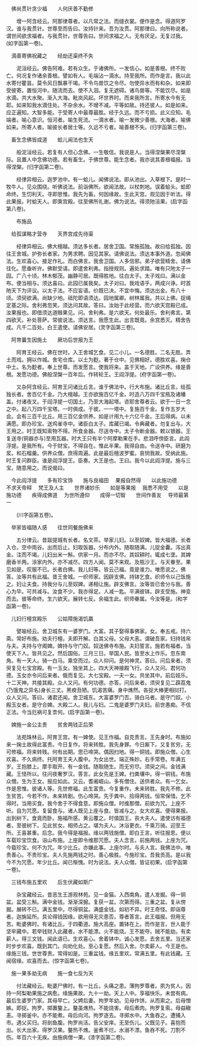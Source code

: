 <!-- { "loadSidebar": true } -->
　佛尚贯针贪少福　　人何厌善不勤修

　　增一阿含经云。阿那律尊者。以凡常之法。而缝衣裳。便作是念。得道阿罗汉。谁与我贯针。世尊至而告曰。汝持针来。吾为汝贯。阿那律曰。向所称说者。谓世间欲求福者。与我贯针。世尊告曰。世间求福之人。无有厌足。无复过我。(如字函第一卷)。

　滴善寄佛祝藏之　　经劫还渠终不失

　　泥洹经云。佛告阿难。若有众生。于诸佛所。一发信心。如是善根。终不败亡。何况复作诸余善根。譬如有人。毛端沾一滴水。持至我所。而作是言。我以此水寄付瞿昙。莫令风日飘暴干竭。不令鸟兽饮之令尽。勿使异水而有和杂。如来即受彼寄。置恒河中。随流而去。使不入洄。复无遮碍。诸鸟兽等。不能饮尽。如是水滴。共大水聚。渐入大海。毗岚风起。坏世界时。而来我所言。所寄水今有无耶。如来知我水滴住处。不杂余水。不增不减。平等如故。持还彼人。如是如来。应正遍知。大智多能。于受寄人中最尊最胜。经于久远。而不亏损。此义应知。毛端者。喻心意识。恒河者。喻生死流。一滴水者。喻一发微少善根。大海者。喻佛如来。所寄人者。喻彼长者居士等。久远不亏者。喻善根不失。(归字函第三卷)。

　畜生念佛皆成道　　蛤儿闻法也生天

　　般泥洹经云。若复有人但心念佛。一生敬信。我说是人。当得涅槃果尽涅槃际。且置人中念佛功德。若有畜生。于佛世尊。能生念者。我亦说其善根福报。当得涅槃。(归字函第二卷)。

　　经律异相云。迦罗池中。有一蛤儿。闻佛说法。即从池出。入草根下。是时一牧牛人。见众围绕。听佛说法。前诣佛所。欲闻法故。以杖刺地。误着蛤头。蛤即命终。生忉利天。寻即思惟。我先为畜。何因缘故。生此天宫。观见因于听法。得此果报。时蛤天人。即乘宫殿。往至佛所礼谢。佛为说法。得须阤洹果。(启字函第八卷)。

　　布施品

　给孤谋略才营寺　　天界宫成先待渠

　　经律异相云。佛大檀越。须达多长者。居舍卫国。常施孤独。故曰给孤独。因往王舍城。护弥长者家。为男求聘。因见其家。请佛说法。须达本事外道。忽闻佛法。生欢喜心。接足作礼。而白佛言。我舍卫国。人多信邪。弟子欲营精舍。请佛往化。愿垂听许。佛默受请。即遣舍利弗。指授规则。遍处求踏。唯有只阤太子一园。广八十顷。林木郁茂。幽静可居。既得胜地。往白太子。太子戏曰。满以金布。便当相与。须达喜曰。此园已属我矣。太子对曰。我戏语乎。两成兴诤。时首阤天下为评议。以太子法。不应妄语。价既已决。不宜中悔。须达出金。布八十顷。须臾欲满。尚缺少地。祗陀即语须达。园地属卿。树林属我。共以上佛。捉绳定基之际。舍利弗忽笑。须达问其故。答曰。汝始于此经营。而六欲天宫殿已成。汝果报也。即借须达道眼果见。问。舍利弗。是六欲天。何处最乐。舍利弗言。第四欲天。补处菩萨。常彼说法。须达言。我愿生此。出言既竟。余宫悉灭。精舍告成。凡千二百处。白王遣使。请佛安居。(灵字函第三卷)。

　阿育曩生因施土　　厥功后世报为王

　　阿育王经云。佛在世时。入王舍城乞食。见二小儿。一名德胜。二名无胜。弄土而戏。拥以作城。舍宅仓库。以土为麨。著于仓中。见佛相好。德胜欢喜。掬仓中土。名为麨者。奉上世尊。而发愿言。使我将来。盖于天地。广设供养。缘是善根。发愿功德。佛般涅槃一百年后。作转轮王。王阎浮提。(府字函第一卷)。

　　又杂阿含经云。阿育王问诸比丘言。谁于佛法中。行大布施。诸比丘言。给孤独长者。舍百亿千金。乃大檀越。王亦欲施百亿千金。时造八万四千宝瓶及诸幡盖。付诸夜叉。于阎浮提一切国土。乃至大海起塔。咨耶舍尊者云。欲于一日一念之中。起八万四千宝塔。一时俱成。于彼。一一塔中。复施百千金。复作五岁大会。会有三百千比丘。用三百亿金供养。如是计用九十六亿千金。王后得病。以未满愿。即办珍宝。送鸡雀寺中。诸臣白太子。库藏已竭。令典藏者。勿复出与。大王用之。时王既知索物不得。所食金器。尽送寺中。太子令断金器。敕以银器。王复送寺(铜器亦与)至用瓦器。时大王只有半个阿摩勒果在手。悲泪呼傍臣言。此阎浮提。是我所有。今于财宝。不得自在。惟此半果。我得自由。令送寺中。研磨为浆。和石榴羹。供养众僧。庶得周遍。此是最后檀波罗蜜。哀悯我故。受纳此施。时王复问群臣。谁是阎浮提王。臣奏。大王是也。王曰。我今以此阎浮提。施与三宝。随意用之。而说偈曰。

　今此阎浮提　　多有珍宝饰　　施与良福田
　果报自然得　　以此施功德　　不求天帝释
　梵王及人主　　世界诸妙乐　　如是等果报
　我悉不用受　　以是施功德　　疾得成佛道
　为世所遵仰　　成得一切智　　世间作善友
　导师最第一

　　(川字函第五卷)。

　举家皆福随人感　　往世同餐施佛来

　　五分律云。昔跋提城有长者。名文茶。举家儿妇。以至奴婢。皆大福德。长者入仓。空中雨谷。出而后止。妇取饭器。分布内外。随取随满。儿捉金囊。泻出真金。注而不竭。儿妇出米一斛。供家一月。而亦不尽。其奴耕时。辄成七垄。其婢磨香半两。涂家内外。亦不减尽。四方人闻。莫不来观。及瓶沙王。与天眷至。果见如是。叹服不已。长者白佛。我儿妇等。皆云己福。竟是谁力。唯愿说之。佛答。汝等共有此福。昔王舍城。一织师家。因辟支佛。持钵乞食。织师令以己饭施之。妇让夫食。持我分与儿至奴婢。递相让施。辟支佛言。汝等皆已舍分与我。善心为毕。可共减与。汝食不少。我亦得足。人减一匙。平满彼钵。辟支受施。神变而去。彼等命终。生六欲天。展转七反。余福生此。织师眷属。今汝等是。(和字函第一卷)。

　儿妇行檀宫殿乐　　公姑障施渴饥羸

　　譬喻经云。舍卫城东有一婆罗门。大富。其子娶得事佛家。女。奉五戒。持六斋。常好布施。劝夫行檀。夫即开解。白其父母。父母大恚。谓破吾家。妇持钱帛与夫。夫持与守阁婢。婢持与守门奴。奴送佛寺布施。夫妇誓言。施若有福者。当使天下人。皆共见之。然后国俗。三月三日。举国人民。皆至水上作乐。忽东南角。有一天人。骑一白马。乘空而过。众人仰问。是何神灵。答曰。问后来者。须臾复见七宝宫殿。有一玉女。独坐其上。四大天神接殿飞行。众人又问。君何功德。玉女亦令问后来者。俄而复见。大七宝殿。一夫一女。共坐其中。前后妓乐。十二天神。共接其殿。众人又问。有何功德。亦答。问后来者。须臾复见二薜荔鬼(乃饿鬼之异名)身长三丈。黑瘐丑陋。饥渴苦痛。身中燋然。各捉大棒更相挝打。众人又问。答曰。诸君还闻。舍卫城东。大富婆罗门否。骑白马者。是守门奴。小殿玉女者。是守合婢。大殿二人。我儿与妇。二鬼是婆罗门夫妇。前世愚痴。不信正法。今当厄祸可复柰何。(启字函第一卷)。

　婢施一金公主贵　　贫舍两钱正后荣

　　法苑珠林云。阿育王宫。有一婢使。见王作福。自克责言。王先身时。布施如来一掬土故得此富贵。今日复作。将来转胜。我先身罪。今日厮下。又复贫穷。无可修福。将来转贱。何有出期。思已啼哭。偶因扫地。得一铜钱。即施众僧。心生欢喜。不久病终。托阿育王夫人腹中。为女出世。端正殊妙。右手常卷。年满五岁。王抱膝上。摩手取开。有一金钱。随取随生。而无穷尽。须臾之间。金钱满藏。王怪所以。往问夜奢罗汉。答言。此女先是王婢。扫粪壤中。得一铜钱。布施众僧。生为王女。报应如此。又云。耆阇崛山。多有僧住。送供者众。有一乞女。作是思惟。彼诸人等。先世修福。此生富贵。今复重作。未来转胜。我先不修。此生贫苦。今若不作。未来转剧。伤心啼哭。先于粪中。拾得两钱。恒常保惜。乞不得时。当用买食。我今舍于不得食意。即施众僧。时维那僧。前欲为咒。上座不听。自为咒愿。复留食与。诸人既见上座与食。皆减与之。女大欢喜。便得果报。出到树下。食竟而卧。施福所感。黄云覆之。时值国王。丧大夫人。遣使访有福德者。至彼树下。见此贫女。相师占之。堪为夫人。沐浴更衣。千乘万骑。迎至王所。王喜甚重。后念。我今得是福报。缘以两钱施僧。即白王言。听往报恩。便以车载珍宝饮食。诣山布施。上座即令维那咒愿。夫人念言。前施两钱。上座为咒。今载珍宝。何不为咒。年少比丘。亦嫌此事。上座尔时。与夫人言。我佛法中。唯贵善心。不贵珍宝。夫人先施两钱之时。善心极胜。今施珍宝。吾我贡高。是以我今不为咒愿。年少比丘。闻已惭愧。时为说法。夫人众僧。皆证初果。(启字函第一卷)。

　三钱布施五里欢　　后生伏藏如斯广

　　杂宝藏经云。昔恶生王游观林苑。见一金猫。入西南角。遣人发掘。得一铜盆。盆受三斛。满中金钱。渐渐深掘。复获一盆。次第而得。三重之盆。复从傍掘。展转不已。满五里中。尽得铜盆。满盛金钱。如初不异。时王奇怪。即诣尊者。迦旃延所。具论得钱因缘。欲用得无灾患否。尊者答言。此王福报。但用无苦。毗婆佛时。有诸比丘。于四衢道。施大高座。置钵在上。而作是言。世人能于坚牢藏中。若举钱财入此藏者。水不能漂。火不能烧。王不能夺。贼不能劫。有卖薪人。得三文钱。闻此语已。生欢喜心。舍着钵中。诚心发愿。去舍五里。当还家时步步欢喜。既到其门。向劝化处。至心复愿。然后入舍。尔卖薪人。今王是也。缘施三钱。世世尊贵。常得如是。三重盆钱。缘五里欢。常满五里。有此钱藏。王闻宿缘。欢喜而去。(惊字函第七卷)。

　施一果多劫无病　　施一食七反为天

　　付法藏经云。毗婆尸佛时。有一比丘。头痛之患。薄拘罗尊者。夙为贫人。因持一阿梨勒果施之病愈。缘施果故。九十一劫。天上人中。享福快乐。未尝有病。最后生婆罗门家。其母早亡。父娉后妻。拘罗年幼。见母作饼。从而索之。后母憎嫉。即捉。拘罗。掷置鏊上。鏊虽燋热。不能烧害。母后煮肉。拘罗复索。母益瞋恚。寻掷釜中。亦不能煮。母后向河。拘罗逐去。寻掷水中。大鱼吞之。遭捕入市。遇父买归。将剖鱼腹。拘罗尚活。告父安庠。无至伤儿。父既见子。喜抱而出。长大出家。得罗汉果。鏊热不燋。釜煮不烂。水溺不漂。鱼吞不死。刀割不伤。年百六十无疾。由施病僧一果。(漆字函第二卷)。

